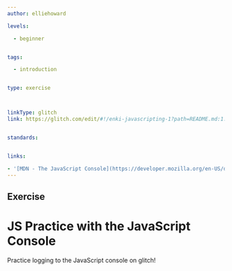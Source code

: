 ```yaml
---
author: elliehoward

levels:

  - beginner


tags:

  - introduction


type: exercise



linkType: glitch
link: https://glitch.com/edit/#!/enki-javascripting-1?path=README.md:1:21


standards:


links:

- '[MDN - The JavaScript Console](https://developer.mozilla.org/en-US/docs/Learn/Common_questions/What_are_browser_developer_tools#The_JavaScript_console)'
---
```



## Exercise

# JS Practice with the JavaScript Console

Practice logging to the JavaScript console on glitch!

